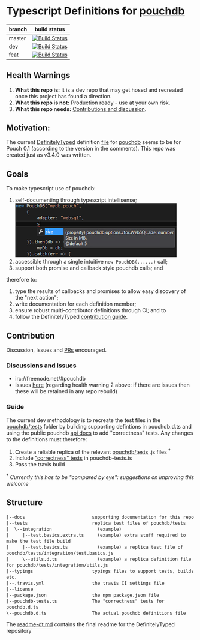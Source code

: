 ﻿# Typescript Definitions for [pouchdb][pouchdb]

| branch | build status |
| ------ | ------------ |
| master | [![Build Status][travis-img-master]][travis-lnk] |
| dev    | [![Build Status][travis-img-dev]][travis-lnk]    |
| feat   | [![Build Status][travis-img-feat]][travis-lnk]   |

## Health Warnings

1. **What this repo is:** It is a dev repo that may get hosed and recreated once this project has found a direction.
1. **What this repo is not:** Production ready - use at your own risk.
1. **What this repo needs:** [Contributions and discussion](#contribution).

## Motivation:

The current [DefinitelyTyped][DefinitelyTyped] definition [file][pouchdb-dt-0.1] for [pouchdb][pouchdb] seems to be for Pouch 0.1 (according to the version in the comments). This repo was created just as v3.4.0 was written. 

## Goals

To make typescript use of pouchdb:

1. self-documenting through typescript intellisense;
	![intellisense][this-img-d001]
1. accessible through a single intuitive `new PouchDB(......)` call; 
1. support both promise and callback style pouchdb calls; and

therefore to:

1. type the results of callbacks and promises to allow easy discovery of the "next action";
1. write documentation for each definition member;
1. ensure robust multi-contributor definitions through CI; and to
1. follow the DefinitelyTyped [contribution guide][DefType-con-bp].

## Contribution

Discussion, Issues and [PRs][this-prs] encouraged. 

### Discussions and Issues

 - irc://freenode.net/#pouchdb
 - Issues [here][this-issues] (regarding health warning 2 above: if there are issues then these will be retained in any repo rebuild)

### Guide

The current dev methodology is to recreate the test files in the [pouchdb/tests][pouchdb-tests] folder by building supporting defintions in pouchdb.d.ts and using the public pouchdb [api docs][pouchdb-api-docs] to add "correctness" tests.
Any changes to the definitions must therefore:

1. Create a reliable replica of the relevant [pouchdb/tests][pouchdb-tests] .js files <sup>†</sup>
2. Include ["correctness" tests](http://definitelytyped.org/guides/contributing.html#tests) in pouchdb-tests.ts
3. Pass the travis build

<sup>†</sup> *Currently this has to be "compared by eye": suggestions on improving this welcome*

## Structure

```
|--docs							supporting documentation for this repo
|--tests 						replica test files of pouchdb/tests
|  \--integration 				  (example) 
|     |--test.basics.extra.ts 	  (example) extra stuff required to make the test file build
|     |--test.basics.ts 		  (example) a replica test file of pouchdb/tests/integration/test.basics.js
|     \--utils.d.ts 		  	  (example) a replica definition file for pouchdb/tests/integration/utils.js
|--typings 						typings files to support tests, builds etc.
|--.travis.yml 					the travis CI settings file
|--license
|--package.json 				the npm package.json file
|--pouchdb-tests.ts 			The "correctness" tests for pouchdb.d.ts
\--pouchdb.d.ts 				The actual pouchdb definitions file
```

The [readme-dt.md](README-dt.md) contains the final readme for the DefinitelyTyped repository



[DefinitelyTyped]: 	http://definitelytyped.org/
[DefType-con-bp]: 	http://definitelytyped.org/guides/contributing.html
[pouchdb]: 			http://pouchdb.com/
[pouchdb-api-docs]:	http://pouchdb.com/api.html
[pouchdb-git]: 		https://github.com/pouchdb/pouchdb
[pouchdb-dt-0.1]: 	https://github.com/borisyankov/DefinitelyTyped/blob/c4fb7fafaf697141293eaa071a483668087ad700/pouchDB/pouch.d.ts
[pouchdb-tests]: 	https://github.com/pouchdb/pouchdb/tree/3.4.0/tests
[this-issues]: 		https://github.com/AGBrown/pouchdb.d.ts/issues
[this-prs]: 		https://github.com/AGBrown/pouchdb.d.ts/pulls?q=is%3Aopen+is%3Apr
[this-img-d001]: 	https://github.com/AGBrown/pouchdb.d.ts/blob/master/docs/d001-intellisense.png

[travis-img-master]:https://travis-ci.org/AGBrown/pouchdb.d.ts.svg?branch=master
[travis-img-dev]: 	https://travis-ci.org/AGBrown/pouchdb.d.ts.svg?branch=dev
[travis-img-feat]: 	https://travis-ci.org/AGBrown/pouchdb.d.ts.svg?branch=feat
[travis-lnk]: 		https://travis-ci.org/AGBrown/pouchdb.d.ts